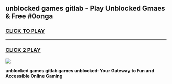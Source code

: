 
## unblocked games gitlab - Play Unblocked Gmaes & Free #0onga
<h3>
<a href="https://premium.freeplayer.one?title=unblocked_games_gitlab&ref=01M">CLICK TO PLAY</a></h3>
<hr>

<h3>
<a href="https://premium.freeplayer.one?title=unblocked_games_gitlab&ref=01M">CLICK 2 PLAY</a>
  
</h3>

<a href="https://premium.freeplayer.one?title=unblocked_games_gitlab&ref=01M"><img src="https://clearcache.store/games.png"></a>


**unblocked games gitlab games unblocked: Your Gateway to Fun and Accessible Online Gaming**
